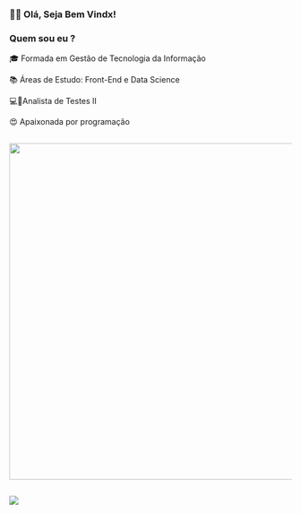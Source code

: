 ### <p>👩🏾 Olá, Seja Bem Vindx!</p>


<h3><p> Quem sou eu ? </h3></p>

<p>🎓 Formada em Gestão de Tecnologia da Informação</p>
<p>📚 Áreas de Estudo: Front-End e Data Science </p>
<p>💻🦟Analista de Testes II</p>
<p>😍 Apaixonada por programação</p>

##
<p align = "center">
  <img src = "https://github-readme-stats.vercel.app/api?username=KarenEmerenciano&show_icons=true&theme=bear" width = 600>
<!--  <img src = "https://github-readme-streak-stats.herokuapp.com?user=KarenEmerenciano&theme=dark&hide_border=true" width = 400> -->


##
<a href="https://www.linkedin.com/in/karen-e-94b3471b6/" target="_blank"><img src="https://img.shields.io/badge/-LinkedIn-%230077B5?style=for-the-badge&logo=linkedin&logoColor=white" target="_blank"></a> 


